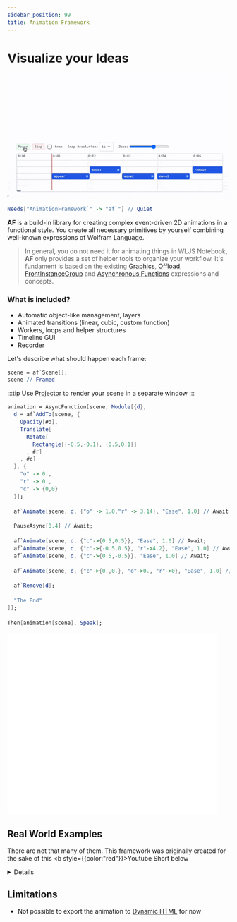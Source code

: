 ```yaml
---
sidebar_position: 99
title: Animation Framework
---
```


# Visualize your Ideas

![](./../../../TimelineAnimation-ezgif.com-optimize.gif)


```mathematica
Needs["AnimationFramework`" -> "af`"] // Quiet
```

 __AF__ is a build-in library for creating complex event-driven 2D animations in a functional style. You create all necessary primitives by yourself  combining well-known expressions of Wolfram Language.

> In general, you do not need it for animating things in WLJS Notebook, __AF__ only provides a set of helper tools to organize your workflow. It's fundament is based on the existing [Graphics](frontend/Reference/Graphics/Graphics.md), [Offload](frontend/Reference/Interpreter/Offload.md), [FrontInstanceGroup](frontend/Reference/Frontend%20IO/FrontInstanceGroup.md) and [Asynchronous Functions](frontend/Advanced/Events%20system/Asynchronous%20Functions.md) expressions and concepts.

### What is included?
- Automatic object-like management, layers
- Animated transitions (linear, cubic, custom function)
- Workers, loops and helper structures
- Timeline GUI
- Recorder


Let's describe what should happen each frame:

```mathematica title="make a scene"
scene = af`Scene[];
scene // Framed
```

:::tip
Use [Projector](frontend/Advanced/Projector.md) to render your scene in a separate window
:::

```mathematica title="describe logic"
animation = AsyncFunction[scene, Module[{d},
  d = af`AddTo[scene, {
    Opacity[#o], 
    Translate[
      Rotate[
        Rectangle[{-0.5,-0.1}, {0.5,0.1}]
      , #r]
    , #c]
  }, {
    "o" -> 0.,
    "r" -> 0.,
    "c" -> {0,0}
  }];

  af`Animate[scene, d, {"o" -> 1.0,"r" -> 3.14}, "Ease", 1.0] // Await;

  PauseAsync[0.4] // Await;

  af`Animate[scene, d, {"c"->{0.5,0.5}}, "Ease", 1.0] // Await;
  af`Animate[scene, d, {"c"->{-0.5,0.5}, "r"->4.2}, "Ease", 1.0] // Await;
  af`Animate[scene, d, {"c"->{0.5,-0.5}}, "Ease", 1.0] // Await;

  af`Animate[scene, d, {"c"->{0.,0.}, "o"->0., "r"->0}, "Ease", 1.0] // Await;

  af`Remove[d];

  "The End"
]];

Then[animation[scene], Speak];
```

![](./../../../Rect-ezgif.com-cut.gif)


## Real World Examples
There are not that many of them. This framework was originally created for the sake of this <b style={{color:"red"}}>Youtube</b> Short below

<details>


<iframe
 width="720"
 height="576"
 src="https://www.youtube.com/embed/vTrVGam84m8"
 title="YouTube video player"
 frameborder="0"
 allow="accelerometer; autoplay; clipboard-write; encrypted-media; gyroscope; picture-in-picture"
 allowfullscreen>
</iframe>


</details>

## Limitations
- Not possible to export the animation to [Dynamic HTML](frontend/Exporting/Dynamic%20HTML.md) for now

